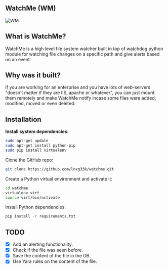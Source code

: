 ## WatchMe (WM)
![WM](https://cloud.githubusercontent.com/assets/1170490/18811595/a4537b0a-82bd-11e6-9870-8228d684053b.png)

## What is WatchMe?
WatchMe is a high level file system watcher built in top of watchdog python module for watching file changes on a specific path and give alerts based on an event.

## Why was it built?
If you are working for an enterprise and you have lots of web-servers "doesn't matter if they are IIS, apache or whatever", you can just mount them remotely and make WatchMe notify incase some files were added, modified, moved or even deleted.

## Installation
**Install system dependencies**:
```bash
sudo apt-get update
sudo apt-get install python-pip
sudo pip install virtualenv
```
Clone the GitHub repo:
```bash
git clone https://github.com/lnxg33k/watchme.git
```
Create a Python virtual environment and activate it:
```bash
cd watchme
virtualenv virt
source virt/bin/activate
```
Install Python dependencies:
```bash
pip install -r requirements.txt
```

## TODO
- [x] Add an alerting functionality.
- [x] Check if the file was seen before.
- [x] Save the content of the file in the DB.
- [x] Use Yara rules on the content of the file.

